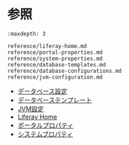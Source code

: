 # 参照

```{toctree}
:maxdepth: 3

reference/liferay-home.md
reference/portal-properties.md
reference/system-properties.md
reference/database-templates.md
reference/database-configurations.md
reference/jvm-configuration.md
```

* [データベース設定](./reference/database-configurations.md)
* [データベーステンプレート](./reference/database-templates.md)
* [JVM設定](./reference/jvm-configuration.md)
* [Liferay Home](./reference/liferay-home.md)
* [ポータルプロパティ](./reference/portal-properties.md)
* [システムプロパティ](./reference/system-properties.md)